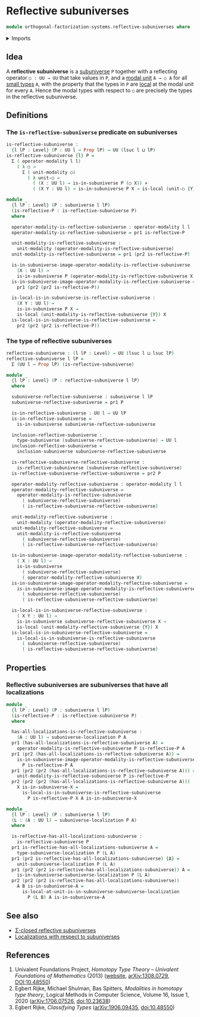 # Reflective subuniverses

```agda
module orthogonal-factorization-systems.reflective-subuniverses where
```

<details><summary>Imports</summary>

```agda
open import foundation.cartesian-product-types
open import foundation.dependent-pair-types
open import foundation.function-types
open import foundation.propositions
open import foundation.subuniverses
open import foundation.universe-levels

open import orthogonal-factorization-systems.local-types
open import orthogonal-factorization-systems.localizations-subuniverses
open import orthogonal-factorization-systems.modal-operators
```

</details>

## Idea

A **reflective subuniverse** is a [subuniverse](foundation.subuniverses.md) `P`
together with a reflecting operator `○ : UU → UU` that take values in `P`, and a
[modal unit](foundation.modal-operators.md) `A → ○ A` for all
[small types](foundation-core.small-types.md) `A`, with the property that the
types in `P` are [local](orthogonal-factorization-systems.local-types.md) at the
modal unit for every `A`. Hence the modal types with respect to `○` are
precisely the types in the reflective subuniverse.

## Definitions

### The `is-reflective-subuniverse` predicate on subuniverses

```agda
is-reflective-subuniverse :
  {l lP : Level} (P : UU l → Prop lP) → UU (lsuc l ⊔ lP)
is-reflective-subuniverse {l} P =
  Σ ( operator-modality l l)
    ( λ ○ →
      Σ ( unit-modality ○)
        ( λ unit-○ →
          ( (X : UU l) → is-in-subuniverse P (○ X)) ×
          ( (X Y : UU l) → is-in-subuniverse P X → is-local (unit-○ {Y}) X)))
```

```agda
module _
  {l lP : Level} (P : subuniverse l lP)
  (is-reflective-P : is-reflective-subuniverse P)
  where

  operator-modality-is-reflective-subuniverse : operator-modality l l
  operator-modality-is-reflective-subuniverse = pr1 is-reflective-P

  unit-modality-is-reflective-subuniverse :
    unit-modality (operator-modality-is-reflective-subuniverse)
  unit-modality-is-reflective-subuniverse = pr1 (pr2 is-reflective-P)

  is-in-subuniverse-image-operator-modality-is-reflective-subuniverse :
    (X : UU l) →
    is-in-subuniverse P (operator-modality-is-reflective-subuniverse X)
  is-in-subuniverse-image-operator-modality-is-reflective-subuniverse =
    pr1 (pr2 (pr2 is-reflective-P))

  is-local-is-in-subuniverse-is-reflective-subuniverse :
    (X Y : UU l) →
    is-in-subuniverse P X →
    is-local (unit-modality-is-reflective-subuniverse {Y}) X
  is-local-is-in-subuniverse-is-reflective-subuniverse =
    pr2 (pr2 (pr2 is-reflective-P))
```

### The type of reflective subuniverses

```agda
reflective-subuniverse : (l lP : Level) → UU (lsuc l ⊔ lsuc lP)
reflective-subuniverse l lP =
  Σ (UU l → Prop lP) (is-reflective-subuniverse)
```

```agda
module _
  {l lP : Level} (P : reflective-subuniverse l lP)
  where

  subuniverse-reflective-subuniverse : subuniverse l lP
  subuniverse-reflective-subuniverse = pr1 P

  is-in-reflective-subuniverse : UU l → UU lP
  is-in-reflective-subuniverse =
    is-in-subuniverse subuniverse-reflective-subuniverse

  inclusion-reflective-subuniverse :
    type-subuniverse (subuniverse-reflective-subuniverse) → UU l
  inclusion-reflective-subuniverse =
    inclusion-subuniverse subuniverse-reflective-subuniverse

  is-reflective-subuniverse-reflective-subuniverse :
    is-reflective-subuniverse (subuniverse-reflective-subuniverse)
  is-reflective-subuniverse-reflective-subuniverse = pr2 P

  operator-modality-reflective-subuniverse : operator-modality l l
  operator-modality-reflective-subuniverse =
    operator-modality-is-reflective-subuniverse
      ( subuniverse-reflective-subuniverse)
      ( is-reflective-subuniverse-reflective-subuniverse)

  unit-modality-reflective-subuniverse :
    unit-modality (operator-modality-reflective-subuniverse)
  unit-modality-reflective-subuniverse =
    unit-modality-is-reflective-subuniverse
      ( subuniverse-reflective-subuniverse)
      ( is-reflective-subuniverse-reflective-subuniverse)

  is-in-subuniverse-image-operator-modality-reflective-subuniverse :
    ( X : UU l) →
    is-in-subuniverse
      ( subuniverse-reflective-subuniverse)
      ( operator-modality-reflective-subuniverse X)
  is-in-subuniverse-image-operator-modality-reflective-subuniverse =
    is-in-subuniverse-image-operator-modality-is-reflective-subuniverse
      ( subuniverse-reflective-subuniverse)
      ( is-reflective-subuniverse-reflective-subuniverse)

  is-local-is-in-subuniverse-reflective-subuniverse :
    ( X Y : UU l) →
    is-in-subuniverse subuniverse-reflective-subuniverse X →
    is-local (unit-modality-reflective-subuniverse {Y}) X
  is-local-is-in-subuniverse-reflective-subuniverse =
    is-local-is-in-subuniverse-is-reflective-subuniverse
      ( subuniverse-reflective-subuniverse)
      ( is-reflective-subuniverse-reflective-subuniverse)
```

## Properties

### Reflective subuniverses are subuniverses that have all localizations

```agda
module _
  {l lP : Level} (P : subuniverse l lP)
  (is-reflective-P : is-reflective-subuniverse P)
  where

  has-all-localizations-is-reflective-subuniverse :
    (A : UU l) → subuniverse-localization P A
  pr1 (has-all-localizations-is-reflective-subuniverse A) =
    operator-modality-is-reflective-subuniverse P is-reflective-P A
  pr1 (pr2 (has-all-localizations-is-reflective-subuniverse A)) =
    is-in-subuniverse-image-operator-modality-is-reflective-subuniverse
      P is-reflective-P A
  pr1 (pr2 (pr2 (has-all-localizations-is-reflective-subuniverse A))) =
    unit-modality-is-reflective-subuniverse P is-reflective-P
  pr2 (pr2 (pr2 (has-all-localizations-is-reflective-subuniverse A)))
    X is-in-subuniverse-X =
      is-local-is-in-subuniverse-is-reflective-subuniverse
        P is-reflective-P X A is-in-subuniverse-X

module _
  {l lP : Level} (P : subuniverse l lP)
  (L : (A : UU l) → subuniverse-localization P A)
  where

  is-reflective-has-all-localizations-subuniverse :
    is-reflective-subuniverse P
  pr1 is-reflective-has-all-localizations-subuniverse A =
    type-subuniverse-localization P (L A)
  pr1 (pr2 is-reflective-has-all-localizations-subuniverse) {A} =
    unit-subuniverse-localization P (L A)
  pr1 (pr2 (pr2 is-reflective-has-all-localizations-subuniverse)) A =
    is-in-subuniverse-subuniverse-localization P (L A)
  pr2 (pr2 (pr2 is-reflective-has-all-localizations-subuniverse))
    A B is-in-subuniverse-A =
      is-local-at-unit-is-in-subuniverse-subuniverse-localization
        P (L B) A is-in-subuniverse-A
```

## See also

- [Σ-closed reflective subuniverses](orthogonal-factorization-systems.sigma-closed-reflective-subuniverses.md)
- [Localizations with respect to subuniverses](orthogonal-factorization-systems.localizations-subuniverses.md)

## References

1. Univalent Foundations Project, _Homotopy Type Theory – Univalent Foundations
   of Mathematics_ (2013) ([website](https://homotopytypetheory.org/book/),
   [arXiv:1308.0729](https://arxiv.org/abs/1308.0729),
   [DOI:10.48550](https://doi.org/10.48550/arXiv.1308.0729))
2. Egbert Rijke, Michael Shulman, Bas Spitters, _Modalities in homotopy type
   theory_, Logical Methods in Computer Science, Volume 16, Issue 1, 2020
   ([arXiv:1706.07526](https://arxiv.org/abs/1706.07526),
   [doi:10.23638](https://doi.org/10.23638/LMCS-16%281%3A2%292020))
3. Egbert Rijke, _Classifying Types_
   ([arXiv:1906.09435](https://arxiv.org/abs/1906.09435),
   [doi:10.48550](https://doi.org/10.48550/arXiv.1906.09435))
